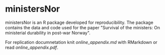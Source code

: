 # ministersNor
ministersNor is an R package developed for reproducibility. The package contains the data and code used for the paper "Survival of the ministers: On ministerial durability in post-war Norway".

For replication documnetation knit _online_appendix.md_ with RMarkdown or read _online_appendix.pdf_.

